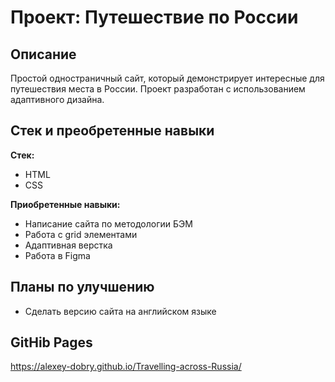 # Проект: Путешествие по России

## Описание

Простой одностраничный сайт, который демонстрирует интересные для путешествия места в России.
Проект разработан с использованием адаптивного дизайна.

## Стек и преобретенные навыки

__Стек:__

- HTML
- CSS

__Приобретенные навыки:__

- Написание сайта по методологии БЭМ
- Работа с  grid элементами
- Адаптивная верстка
- Работа в Figma

## Планы по улучшению

- Сделать версию сайта на английском языке

## GitHib Pages

https://alexey-dobry.github.io/Travelling-across-Russia/
